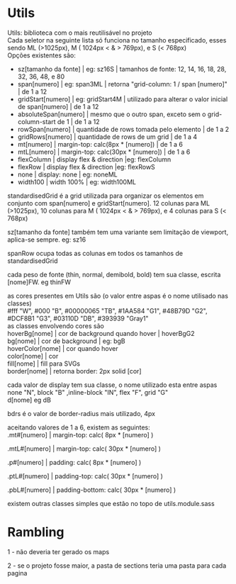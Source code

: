 # Utils   
Utils: biblioteca com o mais reutilisável no projeto   
Cada seletor na seguinte lista só funciona no tamanho especificado, esses sendo ML (>1025px), M ( 1024px < & > 769px), e S (< 768px)   
Opções existentes são:
- sz[tamanho da fonte]  | eg: sz16S | tamanhos de fonte: 12, 14, 16, 18, 28, 32, 36, 48, e 80   
- span[numero] | eg: span3ML | retorna "grid-column: 1 / span [numero]" | de 1 a 12   
- gridStart[numero] | eg: gridStart4M | utilizado para alterar o valor inicial de span[numero] | de 1 a 12   
- absoluteSpan[numero] | mesmo que o outro span, exceto sem o grid-column-start de 1 | de 1 a 12   
- rowSpan[numero] | quantidade de rows tomada pelo elemento | de 1 a 2    
- gridRows[numero] | quantidade de rows de um grid | de 1 a 4   
- mt[numero] | margin-top: calc(8px * [numero]) | de 1 a 6   
- mtL[numero] | margin-top: calc(30px * [numero]) | de 1 a 6   
- flexColumn | display flex & direction |eg: flexColumn   
- flexRow | display flex & direction |eg: flexRowS   
- none | display: none | eg: noneML   
- width100 | width 100% | eg: width100ML   

standardisedGrid é a grid utilizada para organizar os elementos em conjunto com span[numero] e gridStart[numero]. 12 colunas para ML (>1025px), 10 colunas para M ( 1024px < & > 769px), e 4 colunas para S (< 768px)

sz[tamanho da fonte] também tem uma variante sem limitação de viewport, aplica-se sempre. eg: sz16

spanRow ocupa todas as colunas em todos os tamanhos de standardisedGrid

cada peso de fonte (thin, normal, demibold, bold) tem sua classe, escrita [nome]FW. eg thinFW

as cores presentes em Utils são (o valor entre aspas é o nome utilisado nas classes)   
#fff "W", #000 "B", #00000065 "TB", #1AA584 "G1",  #48B79D "G2", #DCF8B1 "G3", #03110D "DB", #393939 "Gray1"   
as classes envolvendo cores são   
hoverBg[nome] | cor de background quando hover | hoverBgG2   
bg[nome] | cor de background | eg: bgB    
hoverColor[nome] | cor quando hover   
color[nome] | cor   
fill[nome] | fill para SVGs   
border[nome] | retorna border: 2px solid [cor]   

cada valor de display tem sua classe, o nome utilizado esta entre aspas    
none "N", block "B" ,inline-block "IN", flex "F", grid "G"   
d[nome] eg dB

bdrs é o valor de border-radius mais utilizado, 4px

aceitando valores de 1 a 6, existem as seguintes:   
.mt#[numero] | margin-top: calc( 8px * [numero] ) 
    
.mtL#[numero] | margin-top: calc( 30px * [numero] ) 

.p#[numero] | padding: calc( 8px * [numero] )

.ptL#[numero] | padding-top: calc( 30px * [numero] )

.pbL#[numero] | padding-bottom: calc( 30px * [numero] )

existem outras classes simples que estão no topo de utils.module.sass


# Rambling
1 - não deveria ter gerado os maps   
   
2 - se o projeto fosse maior, a pasta de sections teria uma pasta para cada pagina